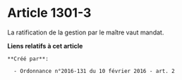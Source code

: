 # Article 1301-3

La ratification de la gestion par le maître vaut mandat.

**Liens relatifs à cet article**

	**Créé par**:

	  - Ordonnance n°2016-131 du 10 février 2016 - art. 2
